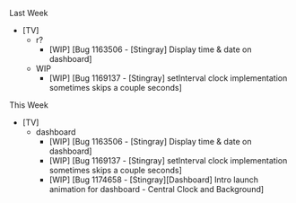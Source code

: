Last Week

* [TV]
  - r?
    - [WIP] [Bug 1163506 - [Stingray] Display time & date on dashboard]
  - WIP
  	- [WIP] [Bug 1169137 - [Stingray] setInterval clock implementation sometimes skips a couple seconds]

This Week

* [TV]
  - dashboard
    - [WIP] [Bug 1163506 - [Stingray] Display time & date on dashboard]
    - [WIP] [Bug 1169137 - [Stingray] setInterval clock implementation sometimes skips a couple seconds]
    - [WIP] [Bug 1174658 - [Stingray][Dashboard] Intro launch animation for dashboard - Central Clock and Background]
